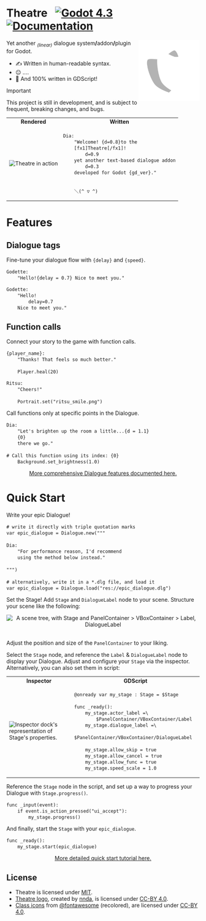 <h1>
Theatre
&nbsp;
<a href="https://godotengine.org/" target="_blank"><img src="https://img.shields.io/badge/Godot%204.3-white?style=flat-square&logo=godotengine&logoColor=white&color=%232e5f84" alt="Godot 4.3" height="20"></a>
<a href="https://nndda.github.io/Theatre/" target="_blank"><img src="https://img.shields.io/badge/Documentation-white?style=flat-square" alt="Documentation" height="20"></a>
</h1>

<img src="/addons/Theatre/assets/icons/Theatre.svg" alt="Theatre logo" height="160" align="right">

Yet another <i><sub>(linear)</sub></i> dialogue system<b>/</b>addon<b>/</b>plugin for Godot.
- ✍️ Written in human-readable syntax.
- 😐 ....
- 📝 And 100% written in GDScript!

> [!IMPORTANT]
> This project is still in development, and is subject to frequent, breaking changes, and bugs.

<table align="center">
<tr align="center">
<td>
    <b> Rendered </b>
</td>
<td>
    <b> Written </b>
</td>
</tr>
<tr>
<td>

<img src="https://github.com/user-attachments/assets/5bbefeed-61bb-4b9d-89a0-69d8300a3c08" alt="Theatre in action" width="372">

</td>
<td>
    
```
Dia:
    "Welcome! {d=0.8}to the
    [fx1]Theatre[/fx1]!
        d=0.9
    yet another text-based dialogue addon
        d=0.3
    developed for Godot {gd_ver}."


    ＼(^ ▽ ^)
```

</td>
</tr>
</table>

# Features

## Dialogue tags

Fine-tune your dialogue flow with `{delay}` and `{speed}`.
```
Godette:
    "Hello!{delay = 0.7} Nice to meet you."
```
```
Godette:
    "Hello!
        delay=0.7
    Nice to meet you."
```

## Function calls

Connect your story to the game with function calls.
```
{player_name}:
    "Thanks! That feels so much better."

    Player.heal(20)
```
```
Ritsu:
    "Cheers!"

    Portrait.set("ritsu_smile.png")
```

Call functions only at specific points in the Dialogue.
```
Dia:
    "Let's brighten up the room a little...{d = 1.1}
    {0}
    there we go."

# Call this function using its index: {0}
    Background.set_brightness(1.0)
```

<p align="center">
<a href="https://nndda.github.io/Theatre/class/dialogue/syntax/" target="_blank">More comprehensive Dialogue features documented here.</a>
</p>

# Quick Start

Write your epic Dialogue!
```gdscript
# write it directly with triple quotation marks
var epic_dialogue = Dialogue.new("""

Dia:
    "For performance reason, I'd recommend
    using the method below instead."

""")

# alternatively, write it in a *.dlg file, and load it
var epic_dialogue = Dialogue.load("res://epic_dialogue.dlg")
```

Set the Stage! Add `Stage` and `DialogueLabel` node to your scene. Structure your scene like the following:

<div align="center">
<img src="https://github.com/user-attachments/assets/05e5e3ba-adfb-4208-81bc-adbbf6b6c571" alt="A scene tree, with Stage and PanelContainer > VBoxContainer > Label, DialogueLabel" width="207" height="302">
</div>

<br>

Adjust the position and size of the `PanelContainer` to your liking.

Select the `Stage` node, and reference the `Label` & `DialogueLabel` node to display your Dialogue. Adjust and configure your `Stage` via the inspector. Alternatively, you can also set them in script:

<table align="center">
<tr align="center">
<td>
    <b> Inspector </b>
</td>
<td>
    <b> GDScript </b>
</td>
</tr>

<tr>
<td>

<img src="https://github.com/nndda/Theatre/assets/96333146/69d7b946-2444-4247-8cdf-394332466c99" alt="Inspector dock's representation of Stage's properties." width="261" height="235">

</td>
<td>

```gdscript
@onready var my_stage : Stage = $Stage

func _ready():
    my_stage.actor_label =\
        $PanelContainer/VBoxContainer/Label
    my_stage.dialogue_label =\
        $PanelContainer/VBoxContainer/DialogueLabel

    my_stage.allow_skip = true
    my_stage.allow_cancel = true
    my_stage.allow_func = true
    my_stage.speed_scale = 1.0
```

</td>
</tr>

</table>

Reference the `Stage` node in the script, and set up a way to progress your Dialogue with `Stage.progress()`.

```gdscript
func _input(event):
    if event.is_action_pressed("ui_accept"):
        my_stage.progress()
```

And finally, start the `Stage` with your `epic_dialogue`.

```gdscript
func _ready():
    my_stage.start(epic_dialogue)
```

<p align="center">
<a href="https://nndda.github.io/Theatre/quickstart/" target="_blank">More detailed quick start tutorial here.</a>
</p>

## License

- Theatre is licensed under [MIT](LICENSE).
- [Theatre logo](/addons/Theatre/assets/icons/Theatre.svg), created by [nnda](https://github.com/nndda), is licensed under [CC-BY 4.0](https://creativecommons.org/licenses/by/4.0/).
- [Class icons](addons/Theatre/assets/icons/classes) from [@fontawesome](https://fontawesome.com) (recolored), are licensed under [CC-BY 4.0](https://creativecommons.org/licenses/by/4.0/).
